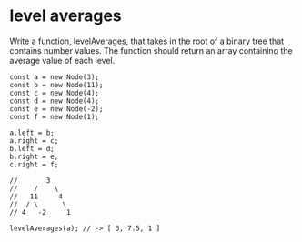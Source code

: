# level averages

Write a function, levelAverages, that takes in the root of a binary tree that contains number values. The function should return an array containing the average value of each level.

```
const a = new Node(3);
const b = new Node(11);
const c = new Node(4);
const d = new Node(4);
const e = new Node(-2);
const f = new Node(1);

a.left = b;
a.right = c;
b.left = d;
b.right = e;
c.right = f;

//       3
//    /    \
//   11     4
//  / \      \
// 4   -2     1

levelAverages(a); // -> [ 3, 7.5, 1 ]
```
